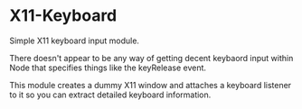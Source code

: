 X11-Keyboard
============
Simple X11 keyboard input module.

There doesn't appear to be any way of getting decent keybaord input within Node that specifies things like the keyRelease event.

This module creates a dummy X11 window and attaches a keyboard listener to it so you can extract detailed keyboard information.
